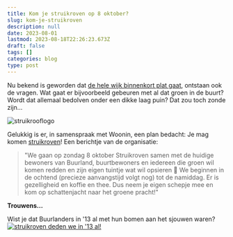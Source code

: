 ```yaml
---
title: Kom je struikroven op 8 oktober?
slug: kom-je-struikroven
description: null
date: 2023-08-01
lastmod: 2023-08-18T22:26:23.673Z
draft: false
tags: []
categories: blog
type: post
---
```



Nu bekend is geworden dat [de hele wijk binnenkort plat gaat](/berichten/de-dag-die-je-wist-dat-zou-komen/), ontstaan ook de vragen. Wat gaat er bijvoorbeeld gebeuren met al dat groen in de buurt? Wordt dat allemaal bedolven onder een dikke laag puin? Dat zou toch zonde zijn...

![struikrooflogo](https://images.squarespace-cdn.com/content/v1/5e3d4e5795a35e026ddd29fb/1622808392142-N2UUI0SVCMAFYAJ5284M/1Asset+3logo+mobiel+V2.png)

Gelukkig is er, in samenspraak met Woonin, een plan bedacht: Je mag komen [struikroven](https://www.struikroven.nu)! Een berichtje van de organisatie: 

<!--more-->
> "We gaan op zondag 8 oktober Struikroven samen met de huidige bewoners van Buurland, buurtbewoners en iedereen die groen wil komen redden en zijn eigen tuintje wat wil opsieren 🌿 We beginnen in de ochtend (precieze aanvangstijd volgt nog) tot de namiddag. Er is gezelligheid en koffie en thee. Dus neem je eigen schepje mee en kom op schattenjacht naar het groene pracht!" 

**Trouwens...** 

Wist je dat Buurlanders in '13 al met hun bomen aan het sjouwen waren?
[![struikroven deden we in '13 al!](/images/struikroven.jpg/)](https://buurlandutrecht.nl/berichten/20130704-bomen-zijn-relaxed/)

